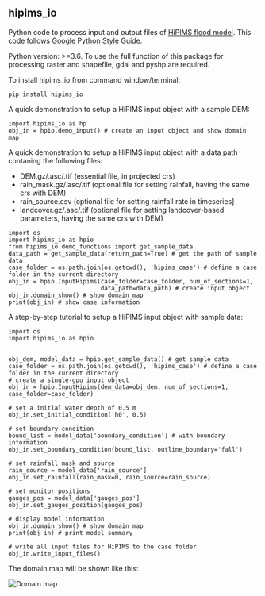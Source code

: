 hipims_io
--------
Python code to process input and output files of [HiPIMS flood model](https://pypi.org/project/hipims/). This code follows [Google Python Style Guide](http://google.github.io/styleguide/pyguide.html).

Python version: >=3.6. To use the full function of this package for processing raster and shapefile, gdal and pyshp are required.

To install hipims_io from command window/terminal:
```
pip install hipims_io
```
A quick demonstration to setup a HiPIMS input object with a sample DEM:
```
import hipims_io as hp
obj_in = hpio.demo_input() # create an input object and show domain map
```
A quick demonstration to setup a HiPIMS input object with a data path contaning the following files:
- DEM.gz/.asc/.tif (essential file, in projected crs)
- rain_mask.gz/.asc/.tif (optional file for setting rainfall, having the same crs with DEM)
- rain_source.csv (optional file for setting rainfall rate in timeseries]
- landcover.gz/.asc/.tif (optional file for setting landcover-based parameters, having the same crs with DEM)

```
import os
import hipims_io as hpio
from hipims_io.demo_functions import get_sample_data
data_path = get_sample_data(return_path=True) # get the path of sample data
case_folder = os.path.join(os.getcwd(), 'hipims_case') # define a case folder in the current directory
obj_in = hpio.InputHipims(case_folder=case_folder, num_of_sections=1, 
                          data_path=data_path) # create input object
obj_in.domain_show() # show domain map
print(obj_in) # show case information
```

A step-by-step tutorial to setup a HiPIMS input object with sample data:


```
import os
import hipims_io as hpio


obj_dem, model_data = hpio.get_sample_data() # get sample data
case_folder = os.path.join(os.getcwd(), 'hipims_case') # define a case folder in the current directory
# create a single-gpu input object
obj_in = hpio.InputHipims(dem_data=obj_dem, num_of_sections=1, case_folder=case_folder)

# set a initial water depth of 0.5 m
obj_in.set_initial_condition('h0', 0.5)

# set boundary condition
bound_list = model_data['boundary_condition'] # with boundary information
obj_in.set_boundary_condition(bound_list, outline_boundary='fall')

# set rainfall mask and source
rain_source = model_data['rain_source']
obj_in.set_rainfall(rain_mask=0, rain_source=rain_source)

# set monitor positions
gauges_pos = model_data['gauges_pos']
obj_in.set_gauges_position(gauges_pos) 

# display model information
obj_in.domain_show() # show domain map
print(obj_in) # print model summary

# write all input files for HiPIMS to the case folder
obj_in.write_input_files() 

```

The domain map will be shown like this:

![Domain map](https://github.com/mingxiaodong/hipims_io_python/blob/master/hipims_io/sample/domain_map.png)
